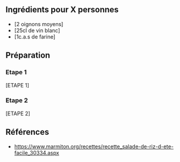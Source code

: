 ## Ingrédients pour X personnes

- [2 oignons moyens]
- [25cl de vin blanc]
- [1c.a.s de farine]

## Préparation

### Etape 1

[ETAPE 1]

### Etape 2

[ETAPE 2]

## Références

- <https://www.marmiton.org/recettes/recette_salade-de-riz-d-ete-facile_30334.aspx>
